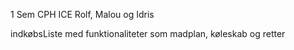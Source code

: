 1 Sem CPH ICE
Rolf, Malou og Idris

indkøbsListe med funktionaliteter som madplan, køleskab og retter

